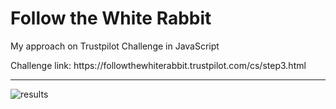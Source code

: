 # Follow the White Rabbit

<p>My approach on Trustpilot Challenge in JavaScript</p>
<p>Challenge link: https://followthewhiterabbit.trustpilot.com/cs/step3.html</p>
<hr>
<div>
  <img src="https://i.postimg.cc/R0wTd9GH/followthewhiterabbit.png" alt="results">
</div>
